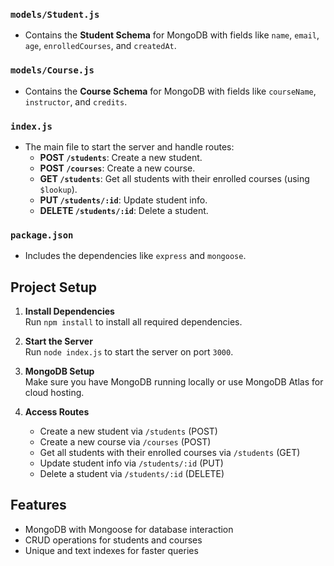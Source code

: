 
### `models/Student.js`
- Contains the **Student Schema** for MongoDB with fields like `name`, `email`, `age`, `enrolledCourses`, and `createdAt`.

### `models/Course.js`
- Contains the **Course Schema** for MongoDB with fields like `courseName`, `instructor`, and `credits`.

### `index.js`
- The main file to start the server and handle routes:
  - **POST `/students`**: Create a new student.
  - **POST `/courses`**: Create a new course.
  - **GET `/students`**: Get all students with their enrolled courses (using `$lookup`).
  - **PUT `/students/:id`**: Update student info.
  - **DELETE `/students/:id`**: Delete a student.

### `package.json`
- Includes the dependencies like `express` and `mongoose`.

## Project Setup

1. **Install Dependencies**  
   Run `npm install` to install all required dependencies.

2. **Start the Server**  
   Run `node index.js` to start the server on port `3000`.

3. **MongoDB Setup**  
   Make sure you have MongoDB running locally or use MongoDB Atlas for cloud hosting.

4. **Access Routes**  
   - Create a new student via `/students` (POST)
   - Create a new course via `/courses` (POST)
   - Get all students with their enrolled courses via `/students` (GET)
   - Update student info via `/students/:id` (PUT)
   - Delete a student via `/students/:id` (DELETE)

## Features

- MongoDB with Mongoose for database interaction
- CRUD operations for students and courses
- Unique and text indexes for faster queries
